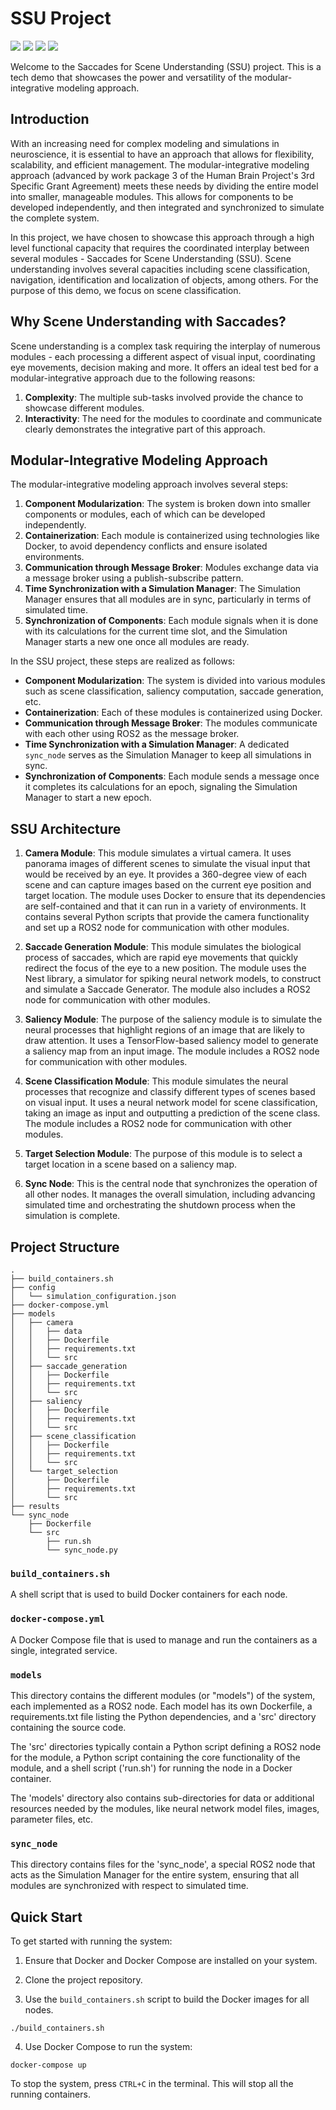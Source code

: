 # SSU Project
![](https://img.shields.io/github/license/ccnmaastricht/SSU)
![](https://img.shields.io/github/issues/ccnmaastricht/SSU)
![](https://img.shields.io/github/forks/ccnmaastricht/SSU)
![](https://img.shields.io/github/stars/ccnmaastricht/SSU)

Welcome to the Saccades for Scene Understanding (SSU) project. This is a tech demo that showcases the power and versatility of the modular-integrative modeling approach. 

## Introduction
With an increasing need for complex modeling and simulations in neuroscience, it is essential to have an approach that allows for flexibility, scalability, and efficient management. The modular-integrative modeling approach (advanced by work package 3 of the Human Brain Project's 3rd Specific Grant Agreement) meets these needs by dividing the entire model into smaller, manageable modules. This allows for components to be developed independently, and then integrated and synchronized to simulate the complete system. 

In this project, we have chosen to showcase this approach through a high level functional capacity that requires the coordinated interplay between several modules - Saccades for Scene Understanding (SSU). Scene understanding involves several capacities including scene classification, navigation, identification and localization of objects, among others. For the purpose of this demo, we focus on scene classification. 

## Why Scene Understanding with Saccades?
Scene understanding is a complex task requiring the interplay of numerous modules - each processing a different aspect of visual input, coordinating eye movements, decision making and more. It offers an ideal test bed for a modular-integrative approach due to the following reasons:
1. **Complexity**: The multiple sub-tasks involved provide the chance to showcase different modules.
2. **Interactivity**: The need for the modules to coordinate and communicate clearly demonstrates the integrative part of this approach.

## Modular-Integrative Modeling Approach
The modular-integrative modeling approach involves several steps:

1. **Component Modularization**: The system is broken down into smaller components or modules, each of which can be developed independently.
2. **Containerization**: Each module is containerized using technologies like Docker, to avoid dependency conflicts and ensure isolated environments.
3. **Communication through Message Broker**: Modules exchange data via a message broker using a publish-subscribe pattern.
4. **Time Synchronization with a Simulation Manager**: The Simulation Manager ensures that all modules are in sync, particularly in terms of simulated time.
5. **Synchronization of Components**: Each module signals when it is done with its calculations for the current time slot, and the Simulation Manager starts a new one once all modules are ready.

In the SSU project, these steps are realized as follows:

- **Component Modularization**: The system is divided into various modules such as scene classification, saliency computation, saccade generation, etc.
- **Containerization**: Each of these modules is containerized using Docker.
- **Communication through Message Broker**: The modules communicate with each other using ROS2 as the message broker.
- **Time Synchronization with a Simulation Manager**: A dedicated `sync_node` serves as the Simulation Manager to keep all simulations in sync.
- **Synchronization of Components**: Each module sends a message once it completes its calculations for an epoch, signaling the Simulation Manager to start a new epoch.

## SSU Architecture

1. **Camera Module**: This module simulates a virtual camera. It uses panorama images of different scenes to simulate the visual input that would be received by an eye. It provides a 360-degree view of each scene and can capture images based on the current eye position and target location. The module uses Docker to ensure that its dependencies are self-contained and that it can run in a variety of environments. It contains several Python scripts that provide the camera functionality and set up a ROS2 node for communication with other modules.

2. **Saccade Generation Module**: This module simulates the biological process of saccades, which are rapid eye movements that quickly redirect the focus of the eye to a new position. The module uses the Nest library, a simulator for spiking neural network models, to construct and simulate a Saccade Generator. The module also includes a ROS2 node for communication with other modules. 

3. **Saliency Module**: The purpose of the saliency module is to simulate the neural processes that highlight regions of an image that are likely to draw attention. It uses a TensorFlow-based saliency model to generate a saliency map from an input image. The module includes a ROS2 node for communication with other modules.

4. **Scene Classification Module**: This module simulates the neural processes that recognize and classify different types of scenes based on visual input. It uses a neural network model for scene classification, taking an image as input and outputting a prediction of the scene class. The module includes a ROS2 node for communication with other modules.

5. **Target Selection Module**: The purpose of this module is to select a target location in a scene based on a saliency map.

6. **Sync Node**: This is the central node that synchronizes the operation of all other nodes. It manages the overall simulation, including advancing simulated time and orchestrating the shutdown process when the simulation is complete.


## Project Structure

```
.
├── build_containers.sh
├── config
│   └── simulation_configuration.json
├── docker-compose.yml
├── models
│   ├── camera
│   │   ├── data
│   │   ├── Dockerfile
│   │   ├── requirements.txt
│   │   └── src
│   ├── saccade_generation
│   │   ├── Dockerfile
│   │   ├── requirements.txt
│   │   └── src
│   ├── saliency
│   │   ├── Dockerfile
│   │   ├── requirements.txt
│   │   └── src
│   ├── scene_classification
│   │   ├── Dockerfile
│   │   ├── requirements.txt
│   │   └── src
│   └── target_selection
│       ├── Dockerfile
│       ├── requirements.txt
│       └── src
├── results
└── sync_node
    ├── Dockerfile
    └── src
        ├── run.sh
        └── sync_node.py
```

### `build_containers.sh`

A shell script that is used to build Docker containers for each node. 

### `docker-compose.yml`

A Docker Compose file that is used to manage and run the containers as a single, integrated service. 

### `models`

This directory contains the different modules (or "models") of the system, each implemented as a ROS2 node. Each model has its own Dockerfile, a requirements.txt file listing the Python dependencies, and a 'src' directory containing the source code.

The 'src' directories typically contain a Python script defining a ROS2 node for the module, a Python script containing the core functionality of the module, and a shell script ('run.sh') for running the node in a Docker container. 

The 'models' directory also contains sub-directories for data or additional resources needed by the modules, like neural network model files, images, parameter files, etc.

### `sync_node`

This directory contains files for the 'sync_node', a special ROS2 node that acts as the Simulation Manager for the entire system, ensuring that all modules are synchronized with respect to simulated time. 

## Quick Start

To get started with running the system:

1. Ensure that Docker and Docker Compose are installed on your system.

2. Clone the project repository.

3. Use the `build_containers.sh` script to build the Docker images for all nodes. 

```
./build_containers.sh
```

4. Use Docker Compose to run the system:

```
docker-compose up
```

To stop the system, press `CTRL+C` in the terminal. This will stop all the running containers.

